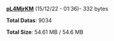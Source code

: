 [**pL4MjrKM**](/data/pL4MjrKM.txt) (15/12/22 - 01:36)- 332 bytes

**Total Datas**: 9034

**Total Size**: 54.61 MB / 54.6 MB